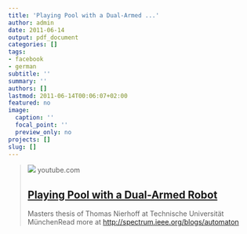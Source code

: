 ```yaml
---
title: 'Playing Pool with a Dual-Armed ...'
author: admin
date: 2011-06-14
output: pdf_document
categories: []
tags:
- facebook
- german
subtitle: ''
summary: ''
authors: []
lastmod: 2011-06-14T00:06:07+02:00
featured: no
image:
  caption: ''
  focal_point: ''
  preview_only: no
projects: []
slug: []
---
```


> [![](https://i.ytimg.com/vi/4ArBw9kEMMw/hqdefault.jpg)](http://www.youtube.com/watch?v=4ArBw9kEMMw)
> youtube.com
> ## [Playing Pool with a Dual-Armed Robot](http://www.youtube.com/watch?v=4ArBw9kEMMw)
>
>Masters thesis of Thomas Nierhoff at Technische Universität MünchenRead more at http://spectrum.ieee.org/blogs/automaton

